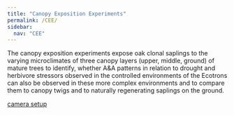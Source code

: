 ```yaml
---
title: "Canopy Exposition Experiments"
permalink: /CEE/
sidebar:
  nav: "CEE"
---
```


The canopy exposition experiments expose oak clonal saplings to the varying microclimates of three canopy layers (upper, middle, ground) of mature trees to identify, whether A&A patterns in relation to drought and herbivore stressors observed in the controlled environments of the Ecotrons can also be observed in these more complex environments and to compare them to canopy twigs and to naturally regenerating saplings on the ground.

[camera setup](../assets/sketches/setup_platform_2.png)
